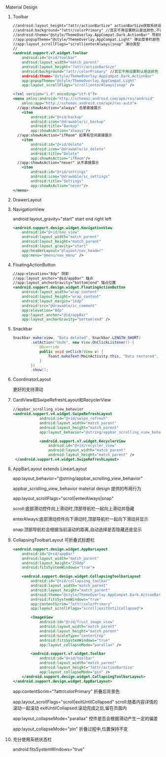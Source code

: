 Material Design

1. Toolbar

   ```xml
   //android:layout_height="?attr/actionBarSize" actionBarSize获取系统设置的高度写wrap_content
   //android:background="?attr/colorPrimary" //其实不用设置默认是这颜色,不过可以设置其它颜色
   //android:theme="@style/ThemeOverlay.AppCompat.Dark.ActionBar" 导航栏颜色
   //app:popupTheme="@style/ThemeOverlay.AppCompat.Light" 弹出菜单栏颜色
   //app:layout_scrollFlags="scroll|enterAlways|snap" 滑动类型
   //
   <android.support.v7.widget.Toolbar
       android:id="@+id/toolbar"
       android:layout_width="match_parent" 
       android:layout_height="?attr/actionBarSize" 
       android:background="?attr/colorPrimary" //其实不用设置默认是这颜色
       android:theme="@style/ThemeOverlay.AppCompat.Dark.ActionBar"
       app:popupTheme="@style/ThemeOverlay.AppCompat.Light"
       app:layout_scrollFlags="scroll|enterAlways|snap" />
   ```

   ```xml
   <?xml version="1.0" encoding="utf-8"?>
   <menu xmlns:android="http://schemas.android.com/apk/res/android"
       xmlns:app="http://schemas.android.com/apk/res-auto">
     //app:showAsAction="always" 总是直接展示 
       <item
           android:id="@+id/backup"
           android:icon="@drawable/ic_backup"
           android:title="Backup"
           app:showAsAction="always"/>
     //app:showAsAction="ifRoom" 如果有空间直接展示
       <item
           android:id="@+id/delete"
           android:icon="@drawable/ic_delete"
           android:title="Delete"
           app:showAsAction="ifRoom"/>
     //app:showAsAction="never" 从不直接展示
       <item
           android:id="@+id/settings"
           android:icon="@drawable/ic_settings"
           android:title="Settings"
           app:showAsAction="never"/>
   </menu>
   ```

2. DrawerLayout

3. NavigationView

   android:layout_gravity="start"    start end right left

   ```xml
   <android.support.design.widget.NavigationView
       android:id="@+id/nav_view"
       android:layout_width="match_parent"
       android:layout_height="match_parent"
       android:layout_gravity="start"
       app:headerLayout="@layout/nav_header"
       app:menu="@menu/nav_menu" />
   ```

4. FloatingActionButton

   ```xml
   //app:elevation="8dp" 阴影
   //app:layout_anchor="@id/appBar" 锚点
   //app:layout_anchorGravity="bottom|end" 锚点位置
   <android.support.design.widget.FloatingActionButton
       android:layout_width="wrap_content"
       android:layout_height="wrap_content"
       android:layout_margin="16dp"
       android:src="@drawable/ic_comment"
       app:elevation="8dp"                                                 
       app:layout_anchor="@id/appBar"
       app:layout_anchorGravity="bottom|end" />
   ```

5. Snackbar

   ```java
   Snackbar.make(view, "Data deleted", Snackbar.LENGTH_SHORT)
           .setAction("Undo", new View.OnClickListener() {
               @Override
               public void onClick(View v) {
                   Toast.makeText(MainActivity.this, "Data restored", Toast.LENGTH_SHORT).show();
               }
           })
           .show();
   ```

6. CoordinatorLayout

   更好的支持滑动

7. CardView和SwipeRefreshLayout和RecyclerView

   ```xml
   //appbar_scrolling_view_behavior
   <android.support.v4.widget.SwipeRefreshLayout
               android:id="@+id/swipe_refresh"
               android:layout_width="match_parent"
               android:layout_height="match_parent"
               app:layout_behavior="@string/appbar_scrolling_view_behavior">

               <android.support.v7.widget.RecyclerView
                   android:id="@+id/recycler_view"
                   android:layout_width="match_parent"
                   android:layout_height="match_parent" />
    </android.support.v4.widget.SwipeRefreshLayout>
   ```

8. AppBarLayout     extends LinearLayout

   app:layout_behavior="@string/appbar_scrolling_view_behavior"

   appbar_scrolling_view_behavior   material design 提供的布局行为

   app:layout_scrollFlags="scroll|enterAlways|snap"

   scroll:底部滑动控件向上滑动时,顶部导航栏一起向上滑动并隐藏

   enterAlways:底部滑动控件向下滑动时,顶部导航栏一起向下滑动并显示

   snap:顶部导航栏会根据当前滚动的距离,自动选择是否隐藏还是显示

9. CollapsingToolbarLayout 可折叠式标题栏

   ```xml
   <android.support.design.widget.AppBarLayout
       android:id="@+id/appBar"
       android:layout_width="match_parent"
       android:layout_height="250dp"
       android:fitsSystemWindows="true">

       <android.support.design.widget.CollapsingToolbarLayout
           android:id="@+id/collapsing_toolbar"
           android:layout_width="match_parent"
           android:layout_height="match_parent"
           android:theme="@style/ThemeOverlay.AppCompat.Dark.ActionBar"
           android:fitsSystemWindows="true"
           app:contentScrim="?attr/colorPrimary"
           app:layout_scrollFlags="scroll|exitUntilCollapsed">

           <ImageView
               android:id="@+id/fruit_image_view"
               android:layout_width="match_parent"
               android:layout_height="match_parent"
               android:scaleType="centerCrop"
               android:fitsSystemWindows="true"
               app:layout_collapseMode="parallax" />

           <android.support.v7.widget.Toolbar
               android:id="@+id/toolbar"
               android:layout_width="match_parent"
               android:layout_height="?attr/actionBarSize"
               app:layout_collapseMode="pin" />
       </android.support.design.widget.CollapsingToolbarLayout>
   </android.support.design.widget.AppBarLayout>
   ```

   app:contentScrim="?attr/colorPrimary" 折叠后背景色

   app:layout_scrollFlags="scroll|exitUntilCollapsed"    scroll:随着内容详情的滚动一起滚动 exitUntilCollapsed:滚动完成之后,留在页面内

   app:layout_collapseMode="parallax" 控件是否会根据滑动产生一定的偏差

   app:layout_collapseMode="pin" 折叠过程中,位置保持不变

10. 充分使用系统状态栏

    android:fitsSystemWindows="true"